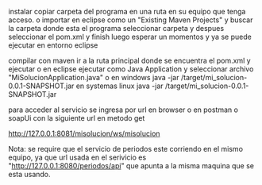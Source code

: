 instalar
copiar carpeta del programa en una ruta en su equipo que tenga acceso.
o
importar en eclipse como un "Existing Maven Projects" y buscar la carpeta donde esta el programa seleccionar carpeta y despues seleccionar el pom.xml  y finish luego esperar un momentos y ya se puede ejecutar en entorno eclipse

compilar con maven
ir a la ruta principal donde se encuentra el pom.xml y ejecutar
o
en eclipse ejecutar como Java Application y seleccionar archivo "MiSolucionApplication.java"
o
en windows
java -jar /target/mi_solucion-0.0.1-SNAPSHOT.jar 
en systemas linux
java -jar /target/mi_solucion-0.0.1-SNAPSHOT.jar

para acceder al servicio se ingresa por url en browser o en postman o soapUi con la siguiente url en metodo get

http://127.0.0.1:8081/misolucion/ws/misolucion

Nota: se require que el servicio de periodos este corriendo en el mismo equipo, ya que url usada en el serivicio es "http://127.0.0.1:8080/periodos/api" que apunta a la misma maquina que se esta usando.
